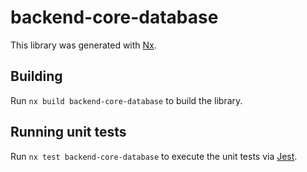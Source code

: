# backend-core-database

This library was generated with [Nx](https://nx.dev).

## Building

Run `nx build backend-core-database` to build the library.

## Running unit tests

Run `nx test backend-core-database` to execute the unit tests via [Jest](https://jestjs.io).

